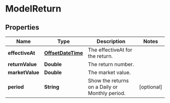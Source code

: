 

# ModelReturn

## Properties

Name | Type | Description | Notes
------------ | ------------- | ------------- | -------------
**effectiveAt** | [**OffsetDateTime**](OffsetDateTime.md) | The effectiveAt for the return. | 
**returnValue** | **Double** | The return number. | 
**marketValue** | **Double** | The market value. | 
**period** | **String** | Show the returns on a Daily or Monthly period. |  [optional]



